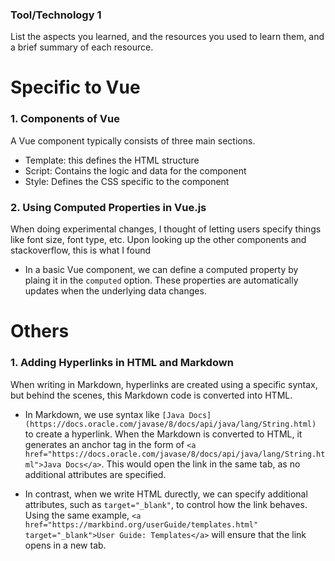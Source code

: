 ### Tool/Technology 1

List the aspects you learned, and the resources you used to learn them, and a brief summary of each resource.

# Specific to Vue
### 1. Components of Vue
A Vue component typically consists of three main sections.
- Template: this defines the HTML structure
- Script: Contains the logic and data for the component
- Style: Defines the CSS specific to the component

### 2. Using Computed Properties in Vue.js

When doing experimental changes, I thought of letting users specify things like font size, font type, etc. Upon looking up the other components and stackoverflow, this is what I found

- In a basic Vue component, we can define a computed property by plaing it in the `computed` option. These
properties are automatically updates when the underlying data changes.

# Others
### 1. Adding Hyperlinks in HTML and Markdown

When writing in Markdown, hyperlinks are created using a specific syntax, but behind the scenes, this Markdown code is converted into HTML.

- In Markdown, we use syntax like `[Java Docs](https://docs.oracle.com/javase/8/docs/api/java/lang/String.html)` to create a hyperlink. When the Markdown is converted to HTML, it generates an anchor tag in the form of `<a href="https://docs.oracle.com/javase/8/docs/api/java/lang/String.html">Java Docs</a>`. This would open the link in the same tab, as no additional attributes are specified.

- In contrast, when we write HTML durectly, we can specify additional attributes, such as `target="_blank"`, to control how the link behaves. Using the same example, `<a href="https://markbind.org/userGuide/templates.html" target="_blank">User Guide: Templates</a>` will ensure that the link opens in a new tab.
